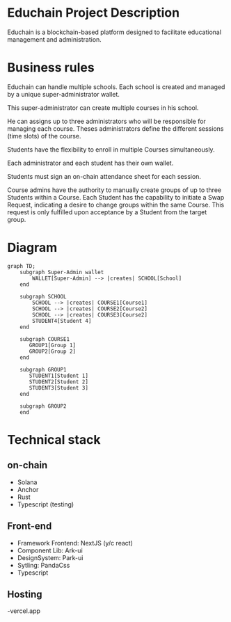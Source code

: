 # Educhain Project Description

Educhain is a blockchain-based platform designed to facilitate educational management and administration.

# Business rules

Educhain can handle multiple schools.
Each school is created and managed by a unique super-administrator wallet.

This super-administrator can create multiple courses in his school.

He can assigns up to three administrators who will be responsible for managing each course.
Theses administrators define the different sessions (time slots) of the course.

Students have the flexibility to enroll in multiple Courses simultaneously.

Each administrator and each student has their own wallet.

Students must sign an on-chain attendance sheet for each session. 

Course admins have the authority to manually create groups of up to three Students within a Course. Each Student has the capability to initiate a Swap Request, indicating a desire to change groups within the same Course. This request is only fulfilled upon acceptance by a Student from the target group.

# Diagram

```mermaid
graph TD;
    subgraph Super-Admin wallet
        WALLET[Super-Admin] --> |creates| SCHOOL[School]
    end

    subgraph SCHOOL
        SCHOOL --> |creates| COURSE1[Course1]
        SCHOOL --> |creates| COURSE2[Course2]
        SCHOOL --> |creates| COURSE3[Course2]
        STUDENT4[Student 4]
    end

    subgraph COURSE1
       GROUP1[Group 1]
       GROUP2[Group 2]
    end

    subgraph GROUP1
       STUDENT1[Student 1]
       STUDENT2[Student 2]
       STUDENT3[Student 3]
    end

    subgraph GROUP2
    end
```

# Technical stack

## on-chain
- Solana
- Anchor
- Rust
- Typescript (testing)

## Front-end
- Framework Frontend: NextJS (y/c react)
- Component Lib: Ark-ui
- DesignSystem: Park-ui
- Sytling: PandaCss
- Typescript

## Hosting
-vercel.app

